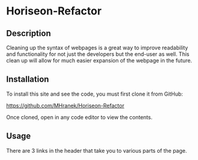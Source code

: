 # Horiseon-Refactor
## Description
Cleaning up the syntax of webpages is a great way to improve readability and functionality for not just the developers but the end-user as well. This clean up will allow for much easier expansion of the webpage in the future.
## Installation
To install this site and see the code, you must first clone it from GitHub:

https://github.com/MHranek/Horiseon-Refactor

Once cloned, open in any code editor to view the contents.
## Usage
There are 3 links in the header that take you to various parts of the page.